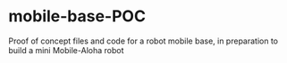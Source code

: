 # mobile-base-POC
Proof of concept files and code for a robot mobile base, in preparation to build a mini Mobile-Aloha robot
